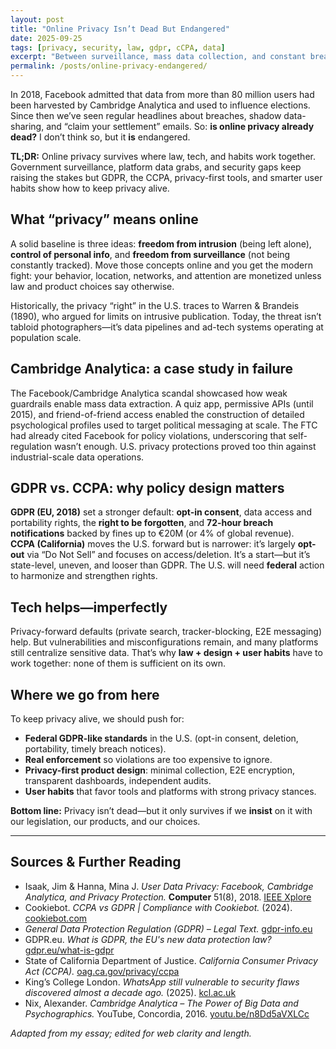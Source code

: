 ```yaml
---
layout: post
title: "Online Privacy Isn’t Dead But Endangered"
date: 2025-09-25
tags: [privacy, security, law, gdpr, cCPA, data]
excerpt: "Between surveillance, mass data collection, and constant breaches, privacy isn’t dead—but it is in real danger. Here’s what’s broken, what’s working, and how we push it forward."
permalink: /posts/online-privacy-endangered/
---
```


In 2018, Facebook admitted that data from more than 80 million users had been harvested by Cambridge Analytica and used to influence elections. Since then we’ve seen regular headlines about breaches, shadow data-sharing, and “claim your settlement” emails. So: **is online privacy already dead?** I don’t think so, but it **is** endangered.

**TL;DR:** Online privacy survives where law, tech, and habits work together. Government surveillance, platform data grabs, and security gaps keep raising the stakes but GDPR, the CCPA, privacy-first tools, and smarter user habits show how to keep privacy alive.

## What “privacy” means online
A solid baseline is three ideas: **freedom from intrusion** (being left alone), **control of personal info**, and **freedom from surveillance** (not being constantly tracked). Move those concepts online and you get the modern fight: your behavior, location, networks, and attention are monetized unless law and product choices say otherwise.

Historically, the privacy “right” in the U.S. traces to Warren & Brandeis (1890), who argued for limits on intrusive publication. Today, the threat isn’t tabloid photographers—it’s data pipelines and ad-tech systems operating at population scale.

## Cambridge Analytica: a case study in failure
The Facebook/Cambridge Analytica scandal showcased how weak guardrails enable mass data extraction. A quiz app, permissive APIs (until 2015), and friend-of-friend access enabled the construction of detailed psychological profiles used to target political messaging at scale. The FTC had already cited Facebook for policy violations, underscoring that self-regulation wasn’t enough. U.S. privacy protections proved too thin against industrial-scale data operations.

## GDPR vs. CCPA: why policy design matters
**GDPR (EU, 2018)** set a stronger default: **opt-in consent**, data access and portability rights, the **right to be forgotten**, and **72-hour breach notifications** backed by fines up to €20M (or 4% of global revenue).  
**CCPA (California)** moves the U.S. forward but is narrower: it’s largely **opt-out** via “Do Not Sell” and focuses on access/deletion. It’s a start—but it’s state-level, uneven, and looser than GDPR. The U.S. will need **federal** action to harmonize and strengthen rights.

## Tech helps—imperfectly
Privacy-forward defaults (private search, tracker-blocking, E2E messaging) help. But vulnerabilities and misconfigurations remain, and many platforms still centralize sensitive data. That’s why **law + design + user habits** have to work together: none of them is sufficient on its own.

## Where we go from here
To keep privacy alive, we should push for:
- **Federal GDPR-like standards** in the U.S. (opt-in consent, deletion, portability, timely breach notices).
- **Real enforcement** so violations are too expensive to ignore.
- **Privacy-first product design**: minimal collection, E2E encryption, transparent dashboards, independent audits.
- **User habits** that favor tools and platforms with strong privacy stances.

**Bottom line:** Privacy isn’t dead—but it only survives if we **insist** on it with our legislation, our products, and our choices.

---

## Sources & Further Reading

- Isaak, Jim & Hanna, Mina J. *User Data Privacy: Facebook, Cambridge Analytica, and Privacy Protection.* **Computer** 51(8), 2018. [IEEE Xplore](https://ieeexplore.ieee.org/stamp/stamp.jsp?tp=&arnumber=8436400&isnumber=8436391)  
- Cookiebot. *CCPA vs GDPR | Compliance with Cookiebot.* (2024). [cookiebot.com](https://www.cookiebot.com/en/ccpa-vs-gdpr/)  
- *General Data Protection Regulation (GDPR) – Legal Text.* [gdpr-info.eu](https://gdpr-info.eu)  
- GDPR.eu. *What is GDPR, the EU's new data protection law?* [gdpr.eu/what-is-gdpr](https://gdpr.eu/what-is-gdpr/)  
- State of California Department of Justice. *California Consumer Privacy Act (CCPA).* [oag.ca.gov/privacy/ccpa](https://oag.ca.gov/privacy/ccpa)  
- King’s College London. *WhatsApp still vulnerable to security flaws discovered almost a decade ago.* (2025). [kcl.ac.uk](https://www.kcl.ac.uk/news/whatsapp-still-vulnerable-to-security-flaws-discovered-almost-a-decade-ago)  
- Nix, Alexander. *Cambridge Analytica – The Power of Big Data and Psychographics.* YouTube, Concordia, 2016. [youtu.be/n8Dd5aVXLCc](https://youtu.be/n8Dd5aVXLCc)  

*Adapted from my essay; edited for web clarity and length.*
